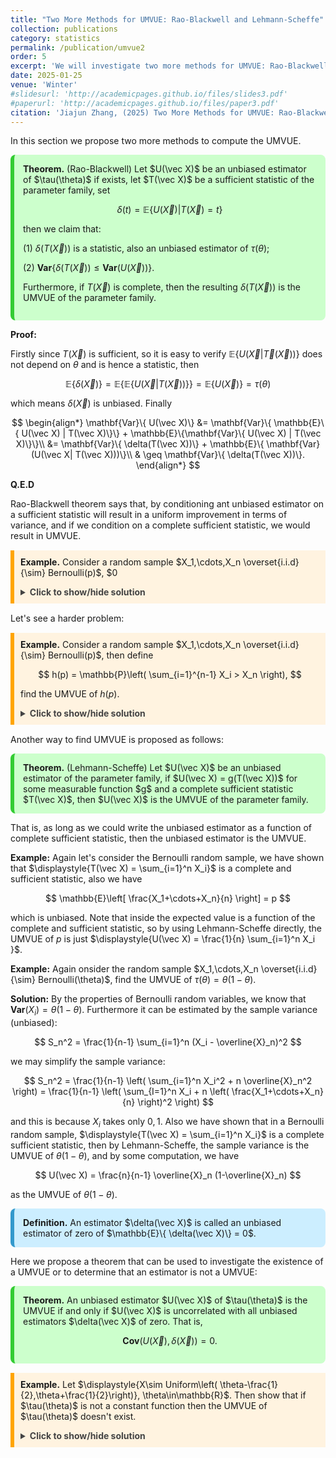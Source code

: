 ```yaml
---
title: "Two More Methods for UMVUE: Rao-Blackwell and Lehmann-Scheffe"
collection: publications
category: statistics
permalink: /publication/umvue2
order: 5
excerpt: 'We will investigate two more methods for UMVUE: Rao-Blackwell and Lehmann-Scheffe'
date: 2025-01-25
venue: 'Winter'
#slidesurl: 'http://academicpages.github.io/files/slides3.pdf'
#paperurl: 'http://academicpages.github.io/files/paper3.pdf'
citation: 'Jiajun Zhang, (2025) Two More Methods for UMVUE: Rao-Blackwell and Lehmann-Scheffe'
---
```


In this section we propose two more methods to compute the UMVUE.

<div style="background-color: #ccffcc; padding: 1em; border-left: 6px solid #33cc33; border-radius: 8px; margin: 1em 0;">
  <strong>Theorem.</strong> (Rao-Blackwell) Let $U(\vec X)$ be an unbiased estimator of $\tau(\theta)$ if exists, let $T(\vec X)$ be a sufficient statistic of the parameter family, set
  
$$
\delta(t) = \mathbb{E}\{ U(\vec X) | T(\vec X) = t\}
$$

then we claim that:

(1) $\delta(T(\vec X))$ is a statistic, also an unbiased estimator of $\tau(\theta)$;

(2) $\mathbf{Var}\{ \delta(T(\vec X)) \leq \mathbf{Var}(U(\vec X))\}$.

Furthermore, if $T(\vec X)$ is complete, then the resulting $\delta(T(\vec X))$ is the UMVUE of the parameter family.
</div>


**Proof:**

Firstly since $T(\vec X)$ is sufficient, so it is easy to verify $\mathbb{E}\{ U(\vec X | \vec T(\vec X))\}$ does not depend on $\theta$ and is hence a statistic, then

$$
\mathbb{E}\{ \delta(\vec X)\} = \mathbb{E}\{\mathbb{E}\{U(\vec X|T(\vec X))\}\} = \mathbb{E}\{ U(\vec X)\} = \tau(\theta)
$$

which means $\delta(\vec X)$ is unbiased. Finally

$$
\begin{align*}
\mathbf{Var}\{ U(\vec X)\} &= \mathbf{Var}\{ \mathbb{E}\{ U(\vec X) | T(\vec X)\}\} + \mathbb{E}\{\mathbf{Var}\{ U(\vec X) | T(\vec X)\}\}\\
&= \mathbf{Var}\{ \delta(T(\vec X))\} + \mathbb{E}\{ \mathbf{Var}(U(\vec X| T(\vec X)))\}\\
& \geq \mathbf{Var}\{ \delta(T(\vec X))\}.
\end{align*}
$$


**Q.E.D**


Rao-Blackwell theorem says that, by conditioning ant unbiased estimator on a sufficient statistic will result in a uniform improvement in terms of variance, and if we condition on a complete sufficient statistic, we would result in UMVUE.

<!-- Example Block -->
<div style="border-left: 6px solid orange; background-color: #fff3e0; padding: 10px; margin: 15px 0;">
  <strong>Example.</strong>  Consider a random sample $X_1,\cdots,X_n \overset{i.i.d}{\sim} Bernoulli(p)$, $0<p<1$. For $n \geq 4$, find the UMVUE of $\tau(p) = p^4$.


  <!-- Collapsible Solution -->
  <details style="margin-top: 1em;">
    <summary style="font-weight: bold; color: #444; cursor: pointer;">Click to show/hide solution</summary>
    <div style="border-left: 6px solid gray; background-color: #f9f9f9; padding: 10px; margin-top: 10px;">
      <strong>Solution.</strong><br>
     Firstly, since $\mathbb{E} X_i = p$, so $T^*(\vec X) = X_i$ is simply an unbiased estimator of $p$, and by independence, we can easily see that $X_1X_2X_3X_4$ is an unbiased estimator for $p^4$. Now since the joint pdf of the random sample is given by
      
$$
f(\vec x,p) = p^{n\overline{x}_n}(1-p)^{n-n\overline{x}_n} = \left( \frac{p}{1-p} \right)^{n\overline{x}_n} \cdot(1-p)^n
$$


so by Neyman-Fisher theorem, $T(\vec X)$ is a sufficient statistics, and furthermore it is complete (because it belongs to exponential family and we have established some properties before). So by Rao-Blackwell theorem, the UMVUE for $p^4$ is given by

$$
\begin{align*}
\delta(\vec X) &= \mathbb{E}\left[ X_1X_2X_3X_4 \Bigg| \sum_{i=1}^n X_i = t \right]\\
&=1\times \mathbb{P}\left( X_1X_2X_3X_4 = 1 \Bigg| \sum_{i=1}^n X_i = t \right) + 0 \times \mathbb{P}\left( X_1X_2X_3X_4 = 0 \Bigg| \sum_{i=1}^n X_i = t \right)\\
&=\frac{\displaystyle{\mathbb{P}\left( X_1X_2X_3X_4 = 1 , \sum_{i=1}^n X_i = t \right)}}{\displaystyle{\mathbb{P}\left(\sum_{i=1}^n X_i = t \right)}}\\
&=\frac{\displaystyle{p^4 \cdot \binom{n-4}{t-4}p^{t-4}(1-p)^{n-t}}}{\displaystyle{\binom{n}{t}p^t(1-p)^{n-t}}}\\
&=\frac{\displaystyle{\binom{n-4}{t-4}}}{\displaystyle{\binom{n}{t}}}
\end{align*}
$$

where $\displaystyle{t = \sum_{i=1}^n X_i}$. This is the UMVUE of $\tau(\theta) = p^4$.


**Remark:** *It is completely doable if I make $\tau(\theta) = p^{2025}$!*
    </div>
  </details>
</div>


Let's see a harder problem:

<!-- Example Block -->
<div style="border-left: 6px solid orange; background-color: #fff3e0; padding: 10px; margin: 15px 0;">
  <strong>Example.</strong>  Consider a random sample $X_1,\cdots,X_n \overset{i.i.d}{\sim} Bernoulli(p)$, then define
  
$$
h(p) = \mathbb{P}\left( \sum_{i=1}^{n-1} X_i > X_n \right),
$$

find the UMVUE of $h(p)$.

  <!-- Collapsible Solution -->
  <details style="margin-top: 1em;">
    <summary style="font-weight: bold; color: #444; cursor: pointer;">Click to show/hide solution</summary>
    <div style="border-left: 6px solid gray; background-color: #f9f9f9; padding: 10px; margin-top: 10px;">
      <strong>Solution.</strong><br>
       First we define the estimator as the indicator function
      
$$
T(\vec X) = \mathbf{1}\left\{ \sum_{I=1}^{n} X_i > X_{n+1} \right\} = \begin{cases} 1 & X_1+\cdots+X_{n} > X_{n+1} \\ 0 & \text{otherwise} \end{cases}
$$

It is easy to show $T(\vec X)$ is unbiased, since 

$$
\mathbb{E}[T(\vec X)] = 1\times \mathbb{P}(T(\vec X) = 1) +0\times \mathbb{P}(T(\vec X) = 0)) = h(p).
$$

Then from the previous example we already showed that $\displaystyle{\sum_{i=1}^{n} X_i}$ is a complete sufficient statistics of $p$, then by Rao-Blackwell theorem, the UMVUE s given by

$$
\begin{align*}
\delta(\vec X) &= \mathbb{E}\left[ h(p) \Bigg| \sum_{i=1}^n X_i = t \right]\\
&= \mathbb{P}\left( \sum_{i=1}^n X_i > X_{n+1} \bigg| \sum_{i=1}^n X_i = t \right)\\
&= \frac{\mathbb{P}\left(\displaystyle{\sum_{i=1}^n X_i > X_{n+1},\sum_{i=1}^n X_i = t}\right)}{\mathbb{P}\left(\displaystyle{\sum_{i=1}^n X_i = t}\right)}\\
&=\frac{\displaystyle{\mathbb{P}\left(\displaystyle{\sum_{i=1}^n X_i > X_{n+1},\sum_{i=1}^n X_i = t}\right)}}{\displaystyle{\binom{n}{t}p^t(1-p)^{n-t}}}
\end{align*}
$$


We will now investigate the numerator, denote the numerator to be $N$

If $t=0$, then $N=0$;

If $t=1$, then

$$
N = \binom{n}{1}p(1-p)^{n-1} \times(1-p)
$$

If $t \geq 2$, then

$$
N = \binom{n}{t} p^t(1-p)^{n-t} \times (1-p) + \binom{n}{t}p^t(1-p)^{n-t}\times p
$$

So in all, we have

$$
\delta(\vec X) = 
\begin{cases}
0 & t=0\\
\\
\displaystyle{\frac{\binom{n}{1}p(1-p)^{n-1} \times(1-p)}{\binom{n}{t}p^t(1-p)^{n-t}} = \frac{\binom{n}{1}}{\binom{n}{t}}} & t=1\\
\\
\displaystyle{\frac{\binom{n}{t} p^t(1-p)^{n-t} \times (1-p) + \binom{n}{t}p^t(1-p)^{n-t}\times p}{\binom{n}{t}p^t(1-p)^{n-t}}} = 1 & t\geq 2
\end{cases}
$$

where $\displaystyle{t= \sum_{i=1}^n X_i}$, and this is the UMVUE.
    </div>
  </details>
</div>




Another way to find UMVUE is proposed as follows:


<div style="background-color: #ccffcc; padding: 1em; border-left: 6px solid #33cc33; border-radius: 8px; margin: 1em 0;">
  <strong>Theorem.</strong> (Lehmann-Scheffe) Let $U(\vec X)$ be an unbiased estimator of the parameter family, if $U(\vec X)  = g(T(\vec X))$ for some measurable function $g$ and a complete sufficient statistic $T(\vec X)$, then $U(\vec X)$ is the UMVUE of the parameter family.
</div>



That is, as long as we could write the unbiased estimator as a function of complete sufficient statistic, then the unbiased estimator is the UMVUE.

**Example:** Again let's consider the Bernoulli random sample, we have shown that $\displaystyle{T(\vec X) = \sum_{i=1}^n X_i}$ is a complete and sufficient statistic, also we have

$$
\mathbb{E}\left[ \frac{X_1+\cdots+X_n}{n} \right] = p
$$

which is unbiased. Note that inside the expected value is a function of the complete and sufficient statistic, so by using Lehmann-Scheffe directly, the UMVUE of $p$ is just $\displaystyle{U(\vec X) = \frac{1}{n} \sum_{i=1}^n X_i }$.


**Example:** Again onsider the random sample $X_1,\cdots,X_n \overset{i.i.d}{\sim} Bernoulli(\theta)$, find the UMVUE of $\tau(\theta) = \theta(1-\theta)$.

**Solution:** By the properties of Bernoulli random variables, we know that $\mathbf{Var}(X_i) = \theta(1-\theta)$. Furthermore it can be estimated by the sample variance (unbiased):

$$
S_n^2 = \frac{1}{n-1} \sum_{i=1}^n (X_i - \overline{X}_n)^2
$$

we may simplify the sample variance:

$$
S_n^2 = \frac{1}{n-1} \left( \sum_{i=1}^n X_i^2 + n \overline{X}_n^2 \right) = \frac{1}{n-1} \left( \sum_{I=1}^n X_i + n \left( \frac{X_1+\cdots+X_n}{n} \right)^2 \right)
$$

and this is because $X_i$ takes only $0,1$. Also we have shown that in a Bernoulli random sample, $\displaystyle{T(\vec X) = \sum_{i=1}^n X_i}$ is a complete sufficient statistic, then by Lehmann-Scheffe, the sample variance is the UMVUE of $\theta(1-\theta)$, and by some computation, we have

$$
U(\vec X) = \frac{n}{n-1} \overline{X}_n (1-\overline{X}_n)
$$

as the UMVUE of $\theta(1-\theta)$.



<div style="background-color: #cceeff; padding: 1em; border-left: 6px solid #3399cc; border-radius: 8px; margin: 1em 0;">
  <strong>Definition.</strong> An estimator $\delta(\vec X)$ is called an unbiased estimator of zero of $\mathbb{E}\{ \delta(\vec X)\} = 0$.
</div>




Here we propose a theorem that can be used to investigate the existence of a UMVUE or to determine that an estimator is not a UMVUE:



<div style="background-color: #ccffcc; padding: 1em; border-left: 6px solid #33cc33; border-radius: 8px; margin: 1em 0;">
  <strong>Theorem.</strong> An unbiased estimator $U(\vec X)$ of $\tau(\theta)$ is the UMVUE if and only if $U(\vec X)$ is uncorrelated with all unbiased estimators $\delta(\vec X)$ of zero. That is,
  
$$
\mathbf{Cov}\left( U(\vec X) , \delta(\vec X) \right) = 0.
$$
</div>

<!-- Example Block -->
<div style="border-left: 6px solid orange; background-color: #fff3e0; padding: 10px; margin: 15px 0;">
  <strong>Example.</strong> Let $\displaystyle{X\sim Uniform\left( \theta-\frac{1}{2},\theta+\frac{1}{2}\right)}, \theta\in\mathbb{R}$. Then show that if $\tau(\theta)$ is not a constant function then the UMVUE of $\tau(\theta)$ doesn't exist.

  <!-- Collapsible Solution -->
  <details style="margin-top: 1em;">
    <summary style="font-weight: bold; color: #444; cursor: pointer;">Click to show/hide solution</summary>
    <div style="border-left: 6px solid gray; background-color: #f9f9f9; padding: 10px; margin-top: 10px;">
      <strong>Solution.</strong><br>
       Assume $\delta(X)$ is an unbiased estimator of zero, hence $\mathbb{E}[\delta(X)] = 0$. So we have
      
$$
\int_{\theta-1/2}^{\theta+1/2} \delta(X) = 0
$$

and by Fundamental Theorem of Calculus we have we have

$$
\delta\left(\theta+\frac{1}{2}\right) -\delta\left( \theta-\frac{1}{2}\right) = \frac{d}{d\theta} \int_{\theta-1/2}^{\theta+1/2} \delta(X) = 0
$$

Hence we have $\delta(x) = \delta(x+1)$. Now let $U(X)$ be the UMVUE of $\tau(\theta)$, then it is easy to see that $U(X)\delta(X)$ is also an unbiased estimator of zero, and by the previous theorem, we have

$$
\mathbf{Cov}(U(X),\delta(X)) = \mathbb{E}\{ U(X)\delta(X)\} = 0
$$

So now we actually have $U(x)\delta(x) = U(x+1)\delta(x+1)$. Hence $U(x) = U(x+1)$, and by definition,

$$
\mathbb{E}[U(X)] = \int_{\theta-1/2}^{\theta+1/2} U(X) dx = \tau(\theta)
$$

and we use Fundamental Theorem of calculus to get

$$
U\left(\theta+\frac{1}{2}\right) - U\left( \theta-\frac{1}{2} \right) = \tau'(\theta)
$$

and we know that $\tau'(\theta) = 0$, meaning $\tau(\theta) = C$ where it is a constant! So there is no UMVUE of $\tau(\theta)$ for any non-constant function $\tau(\theta)$.
    </div>
  </details>
</div>



 



